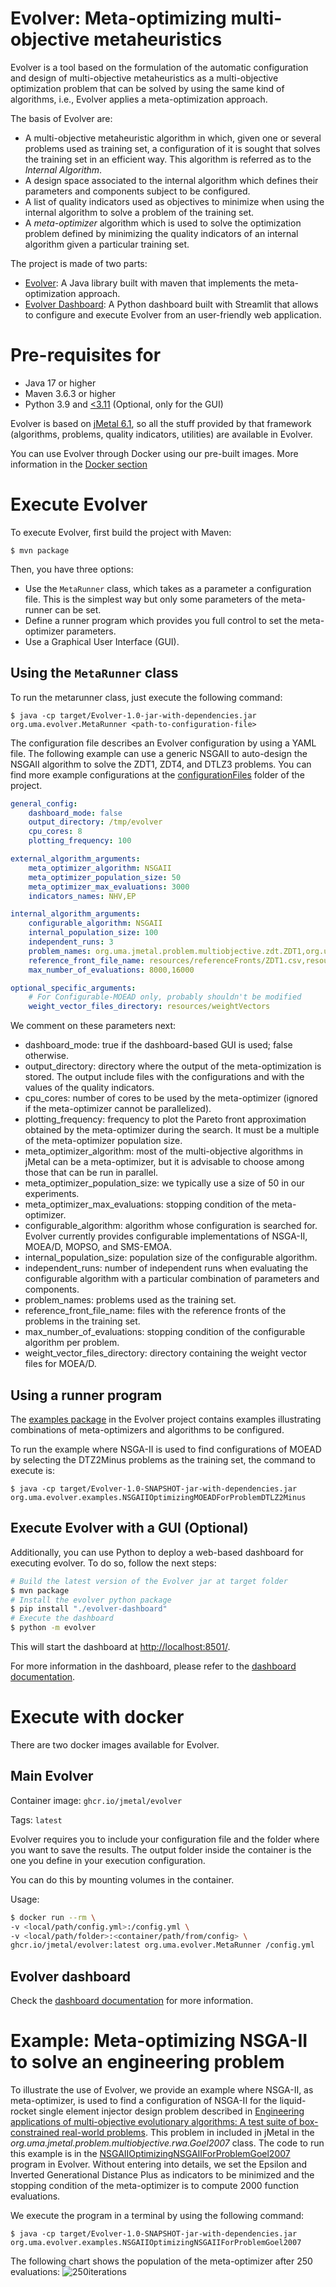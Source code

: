 # Evolver: Meta-optimizing multi-objective metaheuristics
Evolver is a tool based on the formulation of the automatic configuration and design of multi-objective metaheuristics as a multi-objective optimization problem that can be solved by using the same kind of 
algorithms, i.e., Evolver applies a meta-optimization approach.

The basis of Evolver are:
* A multi-objective metaheuristic algorithm in which, given one or several problems used as training set, a configuration of it is sought that solves the training set in an efficient way. This algorithm is referred as to the *Internal Algorithm*.
* A design space associated to the internal algorithm which defines their parameters and components subject to be configured.
* A list of quality indicators used as objectives to minimize when using the internal algorithm to solve a problem of the training set.
* A *meta-optimizer* algorithm which is used to solve the optimization problem defined by minimizing the quality indicators of an internal algorithm given a particular training set.

The project is made of two parts:
* [Evolver](src): A Java library built with maven that implements the meta-optimization approach.
* [Evolver Dashboard](evolver-dashboard): A Python dashboard built with Streamlit that allows to configure and execute Evolver from an user-friendly web application.

# Pre-requisites for
* Java 17 or higher
* Maven 3.6.3 or higher
* Python 3.9 and [<3.11](https://github.com/whitphx/streamlit-server-state/issues/187) (Optional, only for the GUI)

Evolver is based on [jMetal 6.1](https://github.com/jMetal/jMetal), so all the stuff provided by that framework (algorithms, problems, quality indicators, utilities) are available in Evolver.

You can use Evolver through Docker using our pre-built images. More information in the [Docker section](#execute-with-docker)

# Execute Evolver
To execute Evolver, first build the project with Maven:
```console
$ mvn package
```

Then, you have three options:
* Use the ```MetaRunner``` class, which takes as a parameter a configuration file. This is the simplest way but only some parameters of the meta-runner can be set.
* Define a runner program which provides you full control to set the meta-optimizer parameters.
* Use a Graphical User Interface (GUI).

## Using the ```MetaRunner``` class
To run the metarunner class, just execute the following command:
```console
$ java -cp target/Evolver-1.0-jar-with-dependencies.jar org.uma.evolver.MetaRunner <path-to-configuration-file>
```
The configuration file describes an Evolver configuration by using a YAML file. The following example can use a generic NSGAII to auto-design the NSGAII algorithm to solve the ZDT1, ZDT4, and DTLZ3 problems. You can find more example configurations at the [configurationFiles](configurationFiles) folder of the project.

```yaml
general_config:
    dashboard_mode: false
    output_directory: /tmp/evolver
    cpu_cores: 8
    plotting_frequency: 100

external_algorithm_arguments:
    meta_optimizer_algorithm: NSGAII
    meta_optimizer_population_size: 50
    meta_optimizer_max_evaluations: 3000
    indicators_names: NHV,EP

internal_algorithm_arguments:
    configurable_algorithm: NSGAII
    internal_population_size: 100
    independent_runs: 3
    problem_names: org.uma.jmetal.problem.multiobjective.zdt.ZDT1,org.uma.jmetal.problem.multiobjective.zdt.ZDT4
    reference_front_file_name: resources/referenceFronts/ZDT1.csv,resources/referenceFronts/ZDT4.csv
    max_number_of_evaluations: 8000,16000

optional_specific_arguments:
    # For Configurable-MOEAD only, probably shouldn't be modified
    weight_vector_files_directory: resources/weightVectors
```

We comment on these parameters next:
* dashboard_mode: true if the dashboard-based GUI is used; false otherwise.
* output_directory: directory where the output of the meta-optimization is stored. The output include files with the configurations and with the values of the quality indicators. 
* cpu_cores: number of cores to be used by the meta-optimizer (ignored if the meta-optimizer cannot be parallelized).
* plotting_frequency: frequency to plot the Pareto front approximation obtained by the meta-optimizer during the search. It must be a multiple of the meta-optimizer population size.
* meta_optimizer_algorithm: most of the multi-objective algorithms in jMetal can be a meta-optimizer, but it is advisable to choose among those that can be run in parallel.
* meta_optimizer_population_size: we typically use a size of 50 in our experiments.
* meta_optimizer_max_evaluations: stopping condition of the meta-optimizer.
* configurable_algorithm: algorithm whose configuration is searched for. Evolver currently provides configurable implementations of NSGA-II, MOEA/D, MOPSO, and SMS-EMOA.
* internal_population_size: population size of the configurable algorithm.
* independent_runs: number of independent runs when evaluating the configurable algorithm with a particular combination of parameters and components.
* problem_names: problems used as the training set.
* reference_front_file_name: files with the reference fronts of the problems in the training set.
* max_number_of_evaluations: stopping condition of the configurable algorithm per problem.
* weight_vector_files_directory: directory containing the weight vector files for MOEA/D.

## Using a runner program
The [examples package](https://github.com/jMetal/Evolver/tree/main/src/main/java/org/uma/evolver/examples) in the Evolver project contains examples illustrating combinations of meta-optimizers and algorithms to be configured. 

To run the example where NSGA-II is used to find configurations of MOEAD by selecting the DTZ2Minus problems as the training set, the command to execute is:

```console
$ java -cp target/Evolver-1.0-SNAPSHOT-jar-with-dependencies.jar org.uma.evolver.examples.NSGAIIOptimizingMOEADForProblemDTLZ2Minus
```

## Execute Evolver with a GUI (Optional)
Additionally, you can use Python to deploy a web-based dashboard for executing evolver. To do so, follow the next steps:
```bash
# Build the latest version of the Evolver jar at target folder
$ mvn package
# Install the evolver python package
$ pip install "./evolver-dashboard"
# Execute the dashboard
$ python -m evolver
```

This will start the dashboard at [http://localhost:8501/](http://localhost:8501/).

For more information in the dashboard, please refer to the [dashboard documentation](evolver-dashboard/README.md).

# Execute with docker
There are two docker images available for Evolver.

## Main Evolver
Container image: `ghcr.io/jmetal/evolver`

Tags: `latest`

Evolver requires you to include your configuration file and the folder where you want to save the results. The output folder inside the container is the one you define in your execution configuration.

You can do this by mounting volumes in the container.

Usage:
```bash
$ docker run --rm \
-v <local/path/config.yml>:/config.yml \
-v <local/path/folder>:<container/path/from/config> \
ghcr.io/jmetal/evolver:latest org.uma.evolver.MetaRunner /config.yml
```
## Evolver dashboard
Check the [dashboard documentation](evolver-dashboard/README.md#execute-the-dashboard-with-docker) for more information.

# Example: Meta-optimizing NSGA-II to solve an engineering problem
To illustrate the use of Evolver, we provide an example where NSGA-II, as meta-optimizer, is used to find a configuration of NSGA-II for the liquid-rocket single element injector design problem described in [Engineering applications of multi-objective evolutionary algorithms: A test suite of box-constrained real-world problems](https://doi.org/10.1016/j.engappai.2023.106192). This problem in included in jMetal in the *org.uma.jmetal.problem.multiobjective.rwa.Goel2007* class.
The code to run this example is in the [NSGAIIOptimizingNSGAIIForProblemGoel2007](https://github.com/jMetal/Evolver/blob/main/src/main/java/org/uma/evolver/examples/NSGAIIOptimizingNSGAIIForProblemGoel2007.java) program in Evolver.
Without entering into details, we set the Epsilon and Inverted Generational Distance Plus as indicators to be minimized and the stopping condition of the meta-optimizer is to compute 2000 function evaluations.

We execute the program in a terminal by using the following command:
```console
$ java -cp target/Evolver-1.0-SNAPSHOT-jar-with-dependencies.jar org.uma.evolver.examples.NSGAIIOptimizingNSGAIIForProblemGoel2007
```

The following chart shows the population of the meta-optimizer after 250 evaluations:
![250iterations](./resources/documentation/goel2007.250.evals.png "Population size after 250 evaluations")
